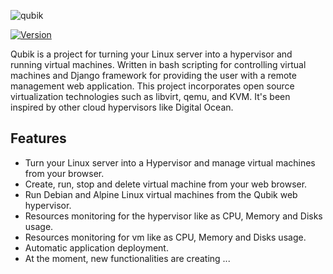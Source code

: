 ![qubik](https://i.imgur.com/qx3daI8.png)

[![Version](https://img.shields.io/badge/version-0.1-blue.svg)](https://semver.org)

Qubik is a project for turning your Linux server into a hypervisor and running virtual machines. Written in bash scripting for controlling virtual machines and Django framework for providing the user with a remote management web application. This project incorporates open source virtualization technologies such as libvirt, qemu, and KVM. It's been inspired by other cloud hypervisors like Digital Ocean.

## Features
- Turn your Linux server into a Hypervisor and manage virtual machines from your browser.
- Create, run, stop and delete virtual machine from your web browser.
- Run Debian and Alpine Linux virtual machines from the Qubik web hypervisor.
- Resources monitoring for the hypervisor like as CPU, Memory and Disks usage.
- Resources monitoring for vm like as CPU, Memory and Disks usage.
- Automatic application deployment.
- At the moment, new functionalities are creating ...
